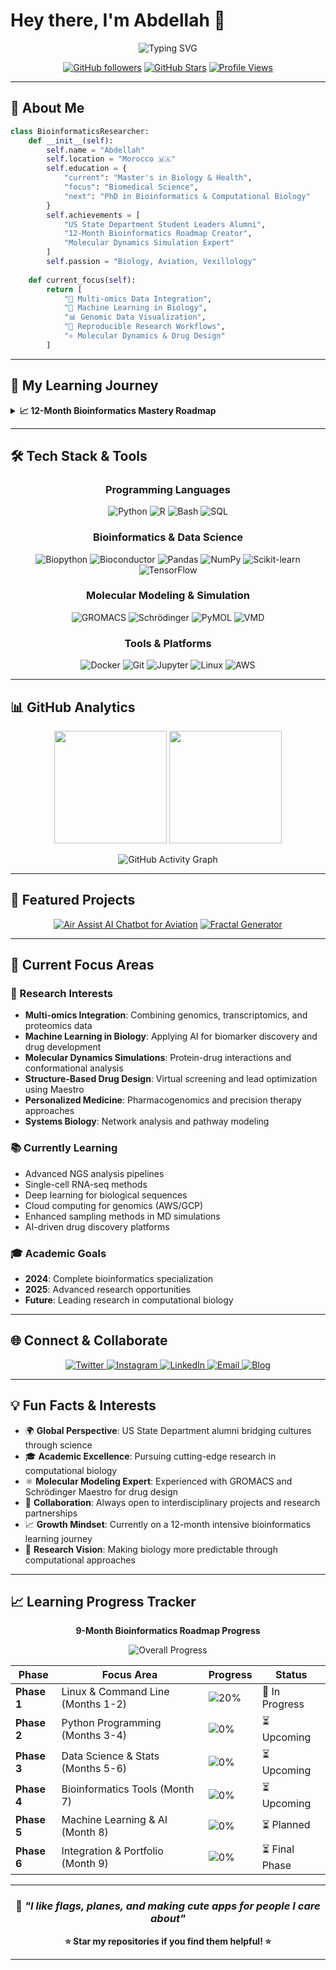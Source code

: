 # Hey there, I'm Abdellah 👋

<div align="center">
  
  ![Typing SVG](https://readme-typing-svg.herokuapp.com/?font=Fira+Code&size=30&pause=1000&color=58A6FF&center=true&vCenter=true&random=false&width=1000&lines=Biomedical+Scientist+%7C+Bioinformatics+Enthusiast;Master%27s+in+Biology+%26+Health+%7C+Morocco;US+State+Dept+Alumni+%7C+Scholar;Transforming+Biology+with+Data+Science)
  
  [![GitHub followers](https://img.shields.io/github/followers/cartesianpixels?style=for-the-badge&color=0891b2&labelColor=1c1917)](https://github.com/cartesianpixels)
  [![GitHub Stars](https://img.shields.io/github/stars/cartesianpixels?style=for-the-badge&color=0891b2&labelColor=1c1917)](https://github.com/cartesianpixels)
  [![Profile Views](https://komarev.com/ghpvc/?username=cartesianpixels&style=for-the-badge&color=58A6FF&labelColor=1c1917)](https://github.com/cartesianpixels)
  
</div>

---

## 🧬 About Me

```python
class BioinformaticsResearcher:
    def __init__(self):
        self.name = "Abdellah"
        self.location = "Morocco 🇲🇦"
        self.education = {
            "current": "Master's in Biology & Health",
            "focus": "Biomedical Science",
            "next": "PhD in Bioinformatics & Computational Biology"
        }
        self.achievements = [
            "US State Department Student Leaders Alumni",
            "12-Month Bioinformatics Roadmap Creator",
            "Molecular Dynamics Simulation Expert"
        ]
        self.passion = "Biology, Aviation, Vexillology"
    
    def current_focus(self):
        return [
            "🧪 Multi-omics Data Integration",
            "🤖 Machine Learning in Biology",
            "📊 Genomic Data Visualization",
            "🔬 Reproducible Research Workflows",
            "⚛️ Molecular Dynamics & Drug Design"
        ]
```

---

## 🚀 My Learning Journey

<details>
<summary><b>📈 12-Month Bioinformatics Mastery Roadmap</b></summary>

### 🎯 **Current Phase: [Your Current Phase]**

```mermaid
gantt
    title My Bioinformatics Learning Timeline
    dateFormat  YYYY-MM-DD
    section Foundation
    Linux & Command Line     :done, phase1, 2024-01-01, 2024-01-31
    Python Programming       :done, phase2, 2024-02-01, 2024-02-28
    Data Science Basics      :active, phase3, 2024-03-01, 2024-03-31
    section Core Skills
    Genomics & NGS          :phase4, 2024-04-01, 2024-06-30
    Advanced Analysis       :phase5, 2024-07-01, 2024-09-30
    section Specialization
    ML & Systems Biology    :phase6, 2024-10-01, 2024-12-31
```

**Completed Milestones:**
- 🔄 Linux/Bash scripting proficiency
- 🔄 Python for bioinformatics foundation
- 🔄 Data science with NumPy/Pandas/R
- ⏳ NGS analysis pipeline development

</details>

---

## 🛠️ Tech Stack & Tools

<div align="center">

### **Programming Languages**
![Python](https://img.shields.io/badge/Python-3776AB?style=for-the-badge&logo=python&logoColor=white)
![R](https://img.shields.io/badge/R-276DC3?style=for-the-badge&logo=r&logoColor=white)
![Bash](https://img.shields.io/badge/Bash-4EAA25?style=for-the-badge&logo=gnu-bash&logoColor=white)
![SQL](https://img.shields.io/badge/SQL-4479A1?style=for-the-badge&logo=mysql&logoColor=white)

### **Bioinformatics & Data Science**
![Biopython](https://img.shields.io/badge/Biopython-FF6B6B?style=for-the-badge)
![Bioconductor](https://img.shields.io/badge/Bioconductor-4ECDC4?style=for-the-badge)
![Pandas](https://img.shields.io/badge/Pandas-150458?style=for-the-badge&logo=pandas&logoColor=white)
![NumPy](https://img.shields.io/badge/NumPy-013243?style=for-the-badge&logo=numpy&logoColor=white)
![Scikit-learn](https://img.shields.io/badge/scikit--learn-F7931E?style=for-the-badge&logo=scikit-learn&logoColor=white)
![TensorFlow](https://img.shields.io/badge/TensorFlow-FF6F00?style=for-the-badge&logo=tensorflow&logoColor=white)

### **Molecular Modeling & Simulation**
![GROMACS](https://img.shields.io/badge/GROMACS-00599C?style=for-the-badge)
![Schrödinger](https://img.shields.io/badge/Schrödinger_Maestro-FF6B35?style=for-the-badge)
![PyMOL](https://img.shields.io/badge/PyMOL-276DC3?style=for-the-badge)
![VMD](https://img.shields.io/badge/VMD-4B0082?style=for-the-badge)

### **Tools & Platforms**
![Docker](https://img.shields.io/badge/Docker-2496ED?style=for-the-badge&logo=docker&logoColor=white)
![Git](https://img.shields.io/badge/Git-F05032?style=for-the-badge&logo=git&logoColor=white)
![Jupyter](https://img.shields.io/badge/Jupyter-F37626?style=for-the-badge&logo=jupyter&logoColor=white)
![Linux](https://img.shields.io/badge/Linux-FCC624?style=for-the-badge&logo=linux&logoColor=black)
![AWS](https://img.shields.io/badge/AWS-232F3E?style=for-the-badge&logo=amazon-aws&logoColor=white)

</div>

---

## 📊 GitHub Analytics

<div align="center">
  
<img height="180em" src="https://github-readme-stats.vercel.app/api?username=cartesianpixels&show_icons=true&theme=github_dark&hide_border=true&count_private=true"/>
<img height="180em" src="https://github-readme-stats.vercel.app/api/top-langs/?username=cartesianpixels&layout=compact&theme=github_dark&hide_border=true"/>

</div>

<div align="center">
  
![GitHub Activity Graph](https://github-readme-activity-graph.vercel.app/graph?username=cartesianpixels&theme=github-compact&hide_border=true&area=true&custom_title=Contribution%20Graph)

</div>

---

## 🔬 Featured Projects

<div align="center">

[![Air Assist AI Chatbot for Aviation](https://github-readme-stats.vercel.app/api/pin/?username=cartesianpixels&repo=airassist&theme=github_dark&hide_border=true)](https://github.com/cartesianpixels/airassist)
[![Fractal Generator](https://github-readme-stats.vercel.app/api/pin/?username=cartesianpixels&repo=fractal-generator&theme=github_dark&hide_border=true)](https://github.com/cartesianpixels/fractal-generator)


</div>

---

## 🎯 Current Focus Areas

### **🧬 Research Interests**
- **Multi-omics Integration**: Combining genomics, transcriptomics, and proteomics data
- **Machine Learning in Biology**: Applying AI for biomarker discovery and drug development  
- **Molecular Dynamics Simulations**: Protein-drug interactions and conformational analysis
- **Structure-Based Drug Design**: Virtual screening and lead optimization using Maestro
- **Personalized Medicine**: Pharmacogenomics and precision therapy approaches
- **Systems Biology**: Network analysis and pathway modeling

### **📚 Currently Learning**
- Advanced NGS analysis pipelines
- Single-cell RNA-seq methods
- Deep learning for biological sequences  
- Cloud computing for genomics (AWS/GCP)
- Enhanced sampling methods in MD simulations
- AI-driven drug discovery platforms

### **🎓 Academic Goals**
- **2024**: Complete bioinformatics specialization
- **2025**: Advanced research opportunities
- **Future**: Leading research in computational biology

---

## 🌐 Connect & Collaborate

<div align="center">
  
  <a href="https://X.com/flagflieger">
    <img src="https://img.shields.io/badge/Twitter-1DA1F2?style=for-the-badge&logo=twitter&logoColor=white" alt="Twitter"/>
  </a>
  <a href="https://instagram.com/flagflieger">
    <img src="https://img.shields.io/badge/Instagram-E4405F?style=for-the-badge&logo=instagram&logoColor=white" alt="Instagram"/>
  </a>
  <a href="https://linkedin.com/in/abdellahchaaibi">
    <img src="https://img.shields.io/badge/LinkedIn-0077B5?style=for-the-badge&logo=linkedin&logoColor=white" alt="LinkedIn"/>
  </a>
  <a href="mailto:helix2algorithm@gmail.com">
    <img src="https://img.shields.io/badge/Email-D14836?style=for-the-badge&logo=gmail&logoColor=white" alt="Email"/>
  </a>
  <a href="https://cartesianpixels.substack.com/">
    <img src="https://img.shields.io/badge/Blog-Coming_Soon-FF6B6B?style=for-the-badge&logo=hashnode&logoColor=white" alt="Blog"/>
  </a>
  
</div>

---

## 💡 Fun Facts & Interests

- 🌍 **Global Perspective**: US State Department alumni bridging cultures through science
- 🎓 **Academic Excellence**: Pursuing cutting-edge research in computational biology
- ⚛️ **Molecular Modeling Expert**: Experienced with GROMACS and Schrödinger Maestro for drug design
- 🤝 **Collaboration**: Always open to interdisciplinary projects and research partnerships
- 📈 **Growth Mindset**: Currently on a 12-month intensive bioinformatics learning journey
- 🔬 **Research Vision**: Making biology more predictable through computational approaches

---

## 📈 Learning Progress Tracker

<div align="center">

**9-Month Bioinformatics Roadmap Progress**

![Overall Progress](https://img.shields.io/badge/Overall%20Progress-3%25-FF8800?style=for-the-badge&labelColor=1c1917)

| Phase | Focus Area | Progress | Status |
|-------|------------|----------|---------|
| **Phase 1** | Linux & Command Line (Months 1-2) | ![20%](https://img.shields.io/badge/20%25-FF8800?style=flat-square&logo=&logoColor=white) | 🔄  In Progress|
| **Phase 2** | Python Programming (Months 3-4) | ![0%](https://img.shields.io/badge/0%25-FF4444?style=flat-square&logo=&logoColor=white) | ⏳ Upcoming |
| **Phase 3** | Data Science & Stats (Months 5-6) | ![0%](https://img.shields.io/badge/0%25-FF4444?style=flat-square&logo=&logoColor=white) | ⏳ Upcoming |
| **Phase 4** | Bioinformatics Tools (Month 7) | ![0%](https://img.shields.io/badge/0%25-FF4444?style=flat-square&logo=&logoColor=white) | ⏳ Upcoming |
| **Phase 5** | Machine Learning & AI (Month 8) | ![0%](https://img.shields.io/badge/0%25-FF4444?style=flat-square&logo=&logoColor=white) | ⏳ Planned |
| **Phase 6** | Integration & Portfolio (Month 9) | ![0%](https://img.shields.io/badge/0%25-FF4444?style=flat-square&logo=&logoColor=white) | ⏳ Final Phase |


</div>

---

<div align="center">
  
### 🚀 *"I like flags, planes, and making cute apps for people I care about"*

**⭐ Star my repositories if you find them helpful! ⭐**

</div>

---
